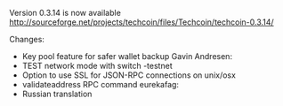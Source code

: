 Version 0.3.14 is now available
http://sourceforge.net/projects/techcoin/files/Techcoin/techcoin-0.3.14/

Changes:
* Key pool feature for safer wallet backup
Gavin Andresen:
* TEST network mode with switch -testnet
* Option to use SSL for JSON-RPC connections on unix/osx
* validateaddress RPC command
eurekafag:
* Russian translation
